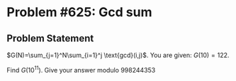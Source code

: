# Problem #625: Gcd sum 

## Problem Statement 


$G(N)=\sum_{j=1}^N\sum_{i=1}^j \text{gcd}(i,j)$. 
You are given: $G(10)=122$.

Find $G(10^{11})$. Give your answer modulo 998244353

